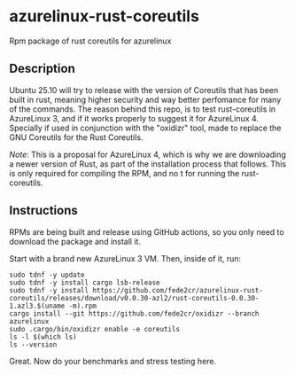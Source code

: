 # azurelinux-rust-coreutils
Rpm package of rust coreutils for azurelinux

## Description

Ubuntu 25.10 will try to release with the version of Coreutils that has been built in rust, meaning higher security and way better perfomance for many of the commands. The reason behind this repo, is to test rust-coreutils in AzureLinux 3, and if it works properly to suggest it for AzureLinux 4. Specially if used in conjunction with the "oxidizr" tool, made to replace the GNU Coreutils for the Rust Coreutils.

*Note*: This is a proposal for AzureLinux 4, which is why we are downloading a newer version of Rust, as part of the installation process that follows. This is only required for compiling the RPM, and no
t for running the rust-coreutils.

## Instructions

RPMs are being built and release using GitHub actions, so you only need to download the package and install it.

Start with a brand new AzureLinux 3 VM. Then, inside of it, run:

```
sudo tdnf -y update
sudo tdnf -y install cargo lsb-release
sudo tdnf -y install https://github.com/fede2cr/azurelinux-rust-coreutils/releases/download/v0.0.30-azl2/rust-coreutils-0.0.30-1.azl3.$(uname -m).rpm
cargo install --git https://github.com/fede2cr/oxidizr --branch azurelinux
sudo .cargo/bin/oxidizr enable -e coreutils
ls -l $(which ls)
ls --version
```

Great. Now do your benchmarks and stress testing here.
